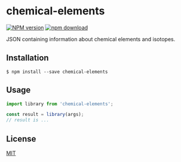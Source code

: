 # chemical-elements

  [![NPM version][npm-image]][npm-url]
  [![npm download][download-image]][download-url]

JSON containing information about chemical elements and isotopes.

## Installation

`$ npm install --save chemical-elements`

## Usage

```js
import library from 'chemical-elements';

const result = library(args);
// result is ...
```

## License

  [MIT](./LICENSE)

[npm-image]: https://img.shields.io/npm/v/chemical-elements.svg?style=flat-square
[npm-url]: https://www.npmjs.com/package/chemical-elements
[download-image]: https://img.shields.io/npm/dm/chemical-elements.svg?style=flat-square
[download-url]: https://www.npmjs.com/package/chemical-elements
